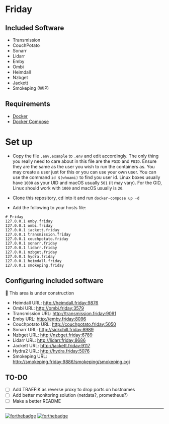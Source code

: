 # Friday

## Included Software

- Transmission
- CouchPotato
- Sonarr
- Lidarr
- Emby
- Ombi
- Heimdall
- Nzbget
- Jackett
- Smokeping (WIP)

## Requirements

- [Docker](https://docs.docker.com/install/)
- [Docker Compose](https://docs.docker.com/compose/install/)

# Set up

 - Copy the file `.env.example` to `.env` and edit accordingly. The only thing you really need to
care about in this file are the `PGID` and `PUID`. Ensure they are the same as the user you wish to
run the containers as. You may create a user just for this or you can use your own user. You can use
the command `id $(whoami)` to find you user id. Linux boxes usually have `1000` as your UID and
macOS usually `501` (it may vary). For the GID, Linux should work with `1000` and macOS usually is
`20`.

 - Clone this repository, cd into it and run `docker-compose up -d`

 - Add the following to your hosts file:

```
# Friday
127.0.0.1 emby.friday
127.0.0.1 ombi.friday
127.0.0.1 jackett.friday
127.0.0.1 transmission.friday
127.0.0.1 couchpotato.friday
127.0.0.1 sonarr.friday
127.0.0.1 lidarr.friday
127.0.0.1 nzbget.friday
127.0.0.1 hydra.friday
127.0.0.1 heimdall.friday
127.0.0.1 smokeping.friday
```

## Configuring included software

:construction: This area is under construction

 - Heimdall URL: http://heimdall.friday:9876
 - Ombi URL: http://ombi.friday:3579
 - Transmission URL: http://transmission.friday:9091
 - Emby URL: http://emby.friday:8096
 - Couchpotato URL: http://couchpotato.friday:5050
 - Sonarr URL: http://sickchill.friday:8989
 - Nzbget URL: http://nzbget.friday:6789
 - Lidarr URL: http://lidarr.friday:8686
 - Jackett URL: http://jackett.friday:9117
 - Hydra2 URL: http://hydra.friday:5076
 - Smokeping URL: http://smokeping.friday:9886/smokeping/smokeping.cgi
 
 ## TO-DO
 
 - [ ] Add TRAEFIK as reverse proxy to drop ports on hostnames
 - [ ] Add better monitoring solution (netdata?, prometheus?)
 - [ ] Make a better README

 ---
 
 [![forthebadge](https://forthebadge.com/images/badges/contains-cat-gifs.svg)](https://forthebadge.com)
 [![forthebadge](https://forthebadge.com/images/badges/powered-by-netflix.svg)](https://forthebadge.com)
 
